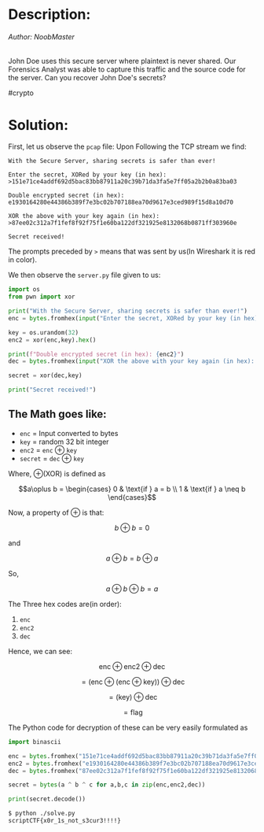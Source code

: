 # Description:

###### Author: NoobMaster

John Doe uses this secure server where plaintext is never shared. Our Forensics Analyst was able to capture this traffic and the source code for the server. Can you recover John Doe's secrets?

#crypto
# Solution:
First, let us observe the `pcap` file:
Upon Following the TCP stream we find:
```Text
With the Secure Server, sharing secrets is safer than ever!

Enter the secret, XORed by your key (in hex): >151e71ce4addf692d5bac83bb87911a20c39b71da3fa5e7ff05a2b2b0a83ba03

Double encrypted secret (in hex): e1930164280e44386b389f7e3bc02b707188ea70d9617e3ced989f15d8a10d70

XOR the above with your key again (in hex): >87ee02c312a7f1fef8f92f75f1e60ba122df321925e8132068b0871ff303960e

Secret received!
```
The prompts preceded by `>` means that was sent by us(In Wireshark it is red in color).

We then observe the `server.py` file given to us:
```python
import os
from pwn import xor

print("With the Secure Server, sharing secrets is safer than ever!")
enc = bytes.fromhex(input("Enter the secret, XORed by your key (in hex): ").strip())

key = os.urandom(32)
enc2 = xor(enc,key).hex()

print(f"Double encrypted secret (in hex): {enc2}")
dec = bytes.fromhex(input("XOR the above with your key again (in hex): ").strip())

secret = xor(dec,key)

print("Secret received!")
```

## The Math goes like: 
- `enc` = Input converted to bytes
- `key` = random 32 bit integer
- `enc2` = `enc` $\oplus$ `key`
- `secret` = `dec` $\oplus$ `key`

  
Where, $\oplus$(XOR) is defined as
```math
a\oplus b 
= 
\begin{cases}
   0 & \text{if } a = b \\
   1 & \text{if } a \neq b
\end{cases}
```
Now, a property of $\oplus$ is that:
```math
b \oplus b = 0
```
and 
```math
a \oplus b = b \oplus a
```
So,
```math
a \oplus b \oplus b = a
```
The Three hex codes are(in order):
1. `enc`
2. `enc2`
3. `dec`

Hence, we can see:
```math
\text{enc} \oplus \text{enc2} \oplus \text{dec}
```
```math
= 
\left(\text{enc}  
\oplus 
\left(\text{enc}  \oplus \text{key}\right)
\right)   
\oplus \text{dec}
```
```math
= 
\left( \text{key} \right)   
\oplus \text{dec}
```
```math
 = \text{flag}
```
The Python code for decryption of these can be very easily formulated as 
```Python title=solve.py
import binascii

enc = bytes.fromhex("151e71ce4addf692d5bac83bb87911a20c39b71da3fa5e7ff05a2b2b0a83ba03")
enc2 = bytes.fromhex("e1930164280e44386b389f7e3bc02b707188ea70d9617e3ced989f15d8a10d70")
dec = bytes.fromhex("87ee02c312a7f1fef8f92f75f1e60ba122df321925e8132068b0871ff303960e")

secret = bytes(a ^ b ^ c for a,b,c in zip(enc,enc2,dec))

print(secret.decode())
```

```bash
$ python ./solve.py
scriptCTF{x0r_1s_not_s3cur3!!!!}
```
